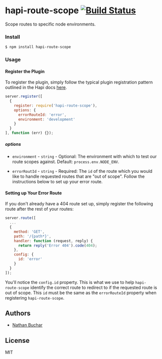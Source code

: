 # hapi-route-scope [![Build Status](https://travis-ci.org/nathanbuchar/hapi-route-scope.svg?branch=master)](https://travis-ci.org/nathanbuchar/hapi-route-scope)

Scope routes to specific node environments.


### Install

```bash
$ npm install hapi-route-scope
```


### Usage

#### Register the Plugin

To register the plugin, simply follow the typical plugin registration pattern outlined in the Hapi docs [here](http://hapijs.com/tutorials/plugins#loading-a-plugin).

```javascript
server.register([
  {
    register: require('hapi-route-scope'),
    options: {
      errorRouteId: 'error',
      environment: 'development'
    }
  }
], function (err) {});
```

##### options

* `environment` - `string` - Optional: The environment with which to test our route scopes against. Default: `process.env.NODE_ENV`.

* `errorRoutId` - `string` - Required: The `id` of the route which you would like to handle requested routes that are "out of scope". Follow the instructions below to set up your error route.


#### Setting up Your Error Route

If you don't already have a 404 route set up, simply register the following route after the rest of your routes:

```javascript
server.route([
  ...
  {
    method: 'GET',
    path: '/{path*}',
    handler: function (request, reply) {
      return reply('Error 404').code(404);
    },
    config: {
      id: 'error'
    }
  }
]);
```

You'll notice the `config.id` property. This is what we use to help `hapi-route-scope` identify the correct route to redirect to if the requested route is out of scope. This `id` must be the same as the `errorRouteId` property when registering `hapi-route-scope`.



## Authors
* [Nathan Buchar](mailto:hello@nathanbuchar.com)



## License
MIT
